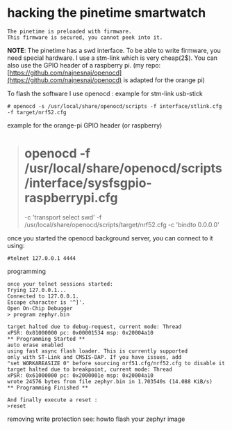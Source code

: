 # hacking   the pinetime smartwatch

```
The pinetime is preloaded with firmware.
This firmware is secured, you cannot peek into it.
```

**NOTE**: The pinetime has a swd interface.
To be able to write firmware,  you need special hardware.
I use a stm-link which is very cheap(2$).
You can also use the GPIO header of a raspberry pi.
(my repo: [https://github.com/najnesnaj/openocd](https://github.com/najnesnaj/openocd) is adapted for the orange pi)

To flash the software I use openocd :
example for stm-link usb-stick

```
# openocd -s /usr/local/share/openocd/scripts -f interface/stlink.cfg -f target/nrf52.cfg
```

example for the orange-pi GPIO header (or raspberry)

> # openocd -f /usr/local/share/openocd/scripts/interface/sysfsgpio-raspberrypi.cfg
> -c 'transport select swd' -f /usr/local/share/openocd/scripts/target/nrf52.cfg
> -c 'bindto 0.0.0.0'

once you started the openocd background server, you can connect to it using:

```
#telnet 127.0.0.1 4444
```

programming

```
once your telnet sessions started:
Trying 127.0.0.1...
Connected to 127.0.0.1.
Escape character is '^]'.
Open On-Chip Debugger
> program zephyr.bin

target halted due to debug-request, current mode: Thread
xPSR: 0x01000000 pc: 0x00001534 msp: 0x20004a10
** Programming Started **
auto erase enabled
using fast async flash loader. This is currently supported
only with ST-Link and CMSIS-DAP. If you have issues, add
"set WORKAREASIZE 0" before sourcing nrf51.cfg/nrf52.cfg to disable it
target halted due to breakpoint, current mode: Thread
xPSR: 0x61000000 pc: 0x2000001e msp: 0x20004a10
wrote 24576 bytes from file zephyr.bin in 1.703540s (14.088 KiB/s)
** Programming Finished **

And finally execute a reset :
>reset
```

removing write protection see:   howto flash your zephyr image
